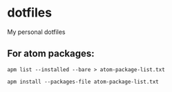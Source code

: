 # dotfiles

My personal dotfiles

## For atom packages:

```apm list --installed --bare > atom-package-list.txt```

```apm install --packages-file atom-package-list.txt```
